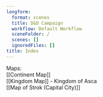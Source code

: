 ```yaml
---
longform:
  format: scenes
  title: D&D Campaign
  workflow: Default Workflow
  sceneFolder: /
  scenes: []
  ignoredFiles: []
title: Index
---
```

Maps: \
	[[Continent Map]]\
	[[Kingdom Map]] - Kingdom of Asca\
		[[Map of Strok (Capital City)]]
	
